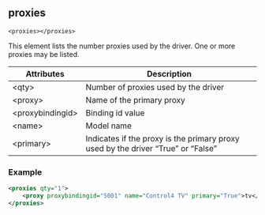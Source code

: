 
## proxies

`<proxies></proxies>`

This element lists the number proxies used by the driver. One or more proxies may be listed.


| Attributes | Description |
| --- | --- |
| \<qty\> | Number of proxies used by the driver |
| \<proxy\> | Name of the primary proxy |
| \<proxybindingid\> | Binding id value |
| \<name\> | Model name |
| \<primary\> | Indicates if the proxy is the primary proxy used by the driver “True” or “False” |


### Example

```xml
<proxies qty="1">
    <proxy proxybindingid="5001" name="Control4 TV" primary="True">tv</proxy>
</proxies>
```


